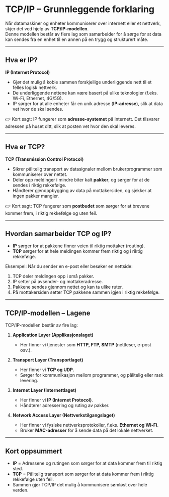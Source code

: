 # TCP/IP – Grunnleggende forklaring

Når datamaskiner og enheter kommuniserer over internett eller et nettverk, skjer det ved hjelp av **TCP/IP-modellen**.  
Denne modellen består av flere lag som samarbeider for å sørge for at data kan sendes fra en enhet til en annen på en trygg og strukturert måte.

---

## Hva er IP?
**IP (Internet Protocol)**  
- Gjør det mulig å koble sammen forskjellige underliggende nett til et felles logisk nettverk.  
- De underliggende nettene kan være basert på ulike teknologier (f.eks. Wi-Fi, Ethernet, 4G/5G).  
- IP sørger for at alle enheter får en unik adresse (**IP-adresse**), slik at data vet hvor de skal sendes.  

👉 Kort sagt: IP fungerer som **adresse-systemet** på internett. Det tilsvarer adressen på huset ditt, slik at posten vet hvor den skal leveres.  

---

## Hva er TCP?
**TCP (Transmission Control Protocol)**  
- Sikrer pålitelig transport av datasignaler mellom brukerprogrammer som kommuniserer over nettet.  
- Deler opp meldinger i mindre biter kalt **pakker**, og sørger for at de sendes i riktig rekkefølge.  
- Håndterer gjenoppbygging av data på mottakersiden, og sjekker at ingen pakker mangler.  

👉 Kort sagt: TCP fungerer som **postbudet** som sørger for at brevene kommer frem, i riktig rekkefølge og uten feil.  

---

## Hvordan samarbeider TCP og IP?
- **IP** sørger for at pakkene finner veien til riktig mottaker (routing).  
- **TCP** sørger for at hele meldingen kommer frem riktig og i riktig rekkefølge.  

Eksempel: Når du sender en e-post eller besøker en nettside:  
1. TCP deler meldingen opp i små pakker.  
2. IP setter på avsender- og mottakeradresse.  
3. Pakkene sendes gjennom nettet og kan ta ulike ruter.  
4. På mottakersiden setter TCP pakkene sammen igjen i riktig rekkefølge.  

---
<div style="page-break-after: always;"></div>

## TCP/IP-modellen – Lagene
TCP/IP-modellen består av fire lag:

1. **Application Layer (Applikasjonslaget)**  
   - Her finner vi tjenester som **HTTP, FTP, SMTP** (nettleser, e-post osv.).  

2. **Transport Layer (Transportlaget)**  
   - Her finner vi **TCP og UDP**.  
   - Sørger for kommunikasjon mellom programmer, og pålitelig eller rask levering.  

3. **Internet Layer (Internettlaget)**  
   - Her finner vi **IP (Internet Protocol)**.  
   - Håndterer adressering og ruting av pakker.  

4. **Network Access Layer (Nettverkstilgangslaget)**  
   - Her finner vi fysiske nettverksprotokoller, f.eks. **Ethernet og Wi-Fi**.  
   - Bruker **MAC-adresser** for å sende data på det lokale nettverket.  

---

## Kort oppsummert
- **IP** = Adressene og rutingen som sørger for at data kommer frem til riktig sted.  
- **TCP** = Pålitelig transport som sørger for at data kommer frem i riktig rekkefølge uten feil.  
- Sammen gjør TCP/IP det mulig å kommunisere sømløst over hele verden.  

